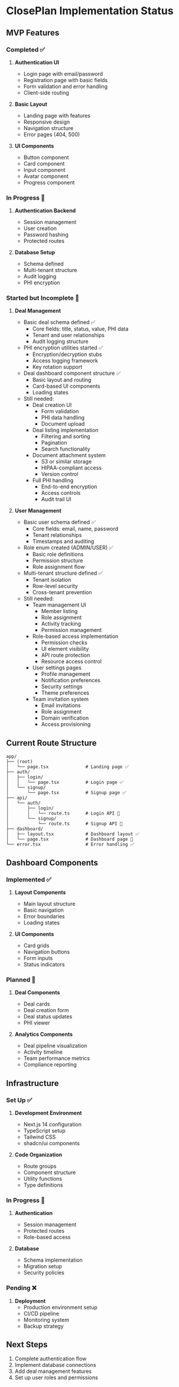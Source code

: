 # ClosePlan Implementation Status

## MVP Features

### Completed ✅
1. **Authentication UI**
   - Login page with email/password
   - Registration page with basic fields
   - Form validation and error handling
   - Client-side routing

2. **Basic Layout**
   - Landing page with features
   - Responsive design
   - Navigation structure
   - Error pages (404, 500)

3. **UI Components**
   - Button component
   - Card component
   - Input component
   - Avatar component
   - Progress component

### In Progress 🚧
1. **Authentication Backend**
   - Session management
   - User creation
   - Password hashing
   - Protected routes

2. **Database Setup**
   - Schema defined
   - Multi-tenant structure
   - Audit logging
   - PHI encryption

### Started but Incomplete 🚧
1. **Deal Management**
   - Basic deal schema defined ✅
     - Core fields: title, status, value, PHI data
     - Tenant and user relationships
     - Audit logging structure
   - PHI encryption utilities started ✅
     - Encryption/decryption stubs
     - Access logging framework
     - Key rotation support
   - Deal dashboard component structure ✅
     - Basic layout and routing
     - Card-based UI components
     - Loading states
   - Still needed:
     - Deal creation UI
       - Form validation
       - PHI data handling
       - Document upload
     - Deal listing implementation
       - Filtering and sorting
       - Pagination
       - Search functionality
     - Document attachment system
       - S3 or similar storage
       - HIPAA-compliant access
       - Version control
     - Full PHI handling
       - End-to-end encryption
       - Access controls
       - Audit trail UI

2. **User Management**
   - Basic user schema defined ✅
     - Core fields: email, name, password
     - Tenant relationships
     - Timestamps and auditing
   - Role enum created (ADMIN/USER) ✅
     - Basic role definitions
     - Permission structure
     - Role assignment flow
   - Multi-tenant structure defined ✅
     - Tenant isolation
     - Row-level security
     - Cross-tenant prevention
   - Still needed:
     - Team management UI
       - Member listing
       - Role assignment
       - Activity tracking
       - Permission management
     - Role-based access implementation
       - Permission checks
       - UI element visibility
       - API route protection
       - Resource access control
     - User settings pages
       - Profile management
       - Notification preferences
       - Security settings
       - Theme preferences
     - Team invitation system
       - Email invitations
       - Role assignment
       - Domain verification
       - Access provisioning

## Current Route Structure
```
app/
├── (root)
│   └── page.tsx              # Landing page ✅
├── auth/
│   ├── login/
│   │   └── page.tsx          # Login page ✅
│   └── signup/
│       └── page.tsx          # Signup page ✅
├── api/
│   └── auth/
│       ├── login/
│       │   └── route.ts      # Login API 🚧
│       └── signup/
│           └── route.ts      # Signup API 🚧
├── dashboard/
│   ├── layout.tsx            # Dashboard layout ✅
│   └── page.tsx              # Dashboard page 🚧
└── error.tsx                 # Error handling ✅
```

## Dashboard Components

### Implemented ✅
1. **Layout Components**
   - Main layout structure
   - Basic navigation
   - Error boundaries
   - Loading states

2. **UI Components**
   - Card grids
   - Navigation buttons
   - Form inputs
   - Status indicators

### Planned 🚧
1. **Deal Components**
   - Deal cards
   - Deal creation form
   - Deal status updates
   - PHI viewer

2. **Analytics Components**
   - Deal pipeline visualization
   - Activity timeline
   - Team performance metrics
   - Compliance reporting

## Infrastructure

### Set Up ✅
1. **Development Environment**
   - Next.js 14 configuration
   - TypeScript setup
   - Tailwind CSS
   - shadcn/ui components

2. **Code Organization**
   - Route groups
   - Component structure
   - Utility functions
   - Type definitions

### In Progress 🚧
1. **Authentication**
   - Session management
   - Protected routes
   - Role-based access

2. **Database**
   - Schema implementation
   - Migration setup
   - Security policies

### Pending ❌
1. **Deployment**
   - Production environment setup
   - CI/CD pipeline
   - Monitoring system
   - Backup strategy

## Next Steps
1. Complete authentication flow
2. Implement database connections
3. Add deal management features
4. Set up user roles and permissions
